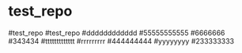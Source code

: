 # test_repo
#test_repo
#test_repo
#dddddddddddd
#55555555555
#6666666
#343434
#ttttttttttttt
#rrrrrrrrr
#444444444
#yyyyyyyy
#233333333
